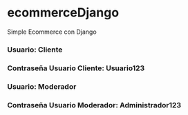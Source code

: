 # ecommerceDjango
Simple Ecommerce con Django


### Usuario: Cliente
    
### Contraseña Usuario Cliente: Usuario123
    

### Usuario: Moderador
    

### Contraseña Usuario Moderador: Administrador123
    